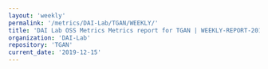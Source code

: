 ```yaml
---
layout: 'weekly'
permalink: '/metrics/DAI-Lab/TGAN/WEEKLY/'
title: 'DAI Lab OSS Metrics Metrics report for TGAN | WEEKLY-REPORT-2019-12-15'
organization: 'DAI-Lab'
repository: 'TGAN'
current_date: '2019-12-15'
---
```

